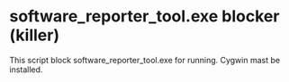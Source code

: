 # software_reporter_tool.exe blocker (killer)

This script block software_reporter_tool.exe for running. Cygwin mast be installed.
